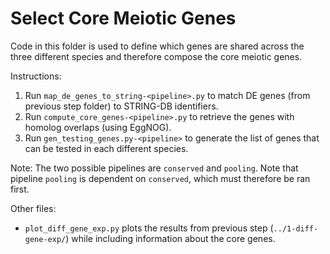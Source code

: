 # Select Core Meiotic Genes

Code in this folder is used to define which genes are shared across the three different species and therefore compose the core meiotic genes.


Instructions:
1. Run `map_de_genes_to_string-<pipeline>.py` to match DE genes (from previous step folder) to STRING-DB identifiers.
2. Run `compute_core_genes-<pipeline>.py` to retrieve the genes with homolog overlaps (using EggNOG).
3. Run `gen_testing_genes.py-<pipeline>` to generate the list of genes that can be tested in each different species.


Note: The two possible pipelines are `conserved` and `pooling`. Note that pipeline `pooling` is dependent on `conserved`, which must therefore be ran first.

Other files:
- `plot_diff_gene_exp.py` plots the results from previous step (`../1-diff-gene-exp/`) while including information about the core genes.